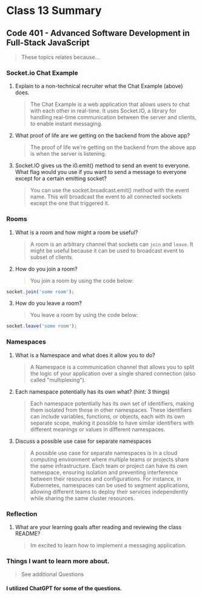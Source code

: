 # Class 13 Summary

## Code 401 - Advanced Software Development in Full-Stack JavaScript

> These topics relates because...

### Socket.io Chat Example

1. Explain to a non-technical recruiter what the Chat Example (above) does.
   > The Chat Example is a web application that allows users to chat with each other in real-time. It uses Socket.IO, a library for handling real-time communication between the server and clients, to enable instant messaging.
2. What proof of life are we getting on the backend from the above app?
   > The proof of life we're getting on the backend from the above app is when the server is listening.
3. Socket.IO gives us the i0.emit() method to send an event to everyone. What flag would you use if you want to send a message to everyone except for a certain emitting socket?
   > You can use the socket.broadcast.emit() method with the event name. This will broadcast the event to all connected sockets except the one that triggered it.

### Rooms

1. What is a room and how might a room be useful?
   > A room is an arbitrary channel that sockets can `join` and `leave`. It might be useful because it can be used to broadcast event to subset of clients.
2. How do you join a room?
   > You join a room by using the code below:

```javascript
socket.join('some room');
```

3. How do you leave a room?
   > You leave a room by using the code below:

```javascript
socket.leave('some room');
```

### Namespaces

1. What is a Namespace and what does it allow you to do?
   > A Namespace is a communication channel that allows you to split the logic of your application over a single shared connection (also called "multiplexing").
2. Each namespace potentially has its own what? (hint: 3 things)
   > Each namespace potentially has its own set of identifiers, making them isolated from those in other namespaces. These identifiers can include variables, functions, or objects, each with its own separate scope, making it possible to have similar identifiers with different meanings or values in different namespaces.
3. Discuss a possible use case for separate namespaces
   > A possible use case for separate namespaces is in a cloud computing environment where multiple teams or projects share the same infrastructure. Each team or project can have its own namespace, ensuring isolation and preventing interference between their resources and configurations. For instance, in Kubernetes, namespaces can be used to segment applications, allowing different teams to deploy their services independently while sharing the same cluster resources.

### Reflection

1. What are your learning goals after reading and reviewing the class README?
   > Im excited to learn how to implement a messaging application.

### Things I want to learn more about.

> See additional Questions

#### I utilized ChatGPT for some of the questions.
